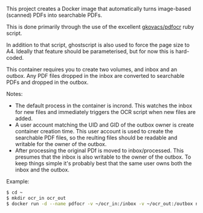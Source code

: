 This project creates a Docker image that automatically turns image-based 
(scanned) PDFs into searchable PDFs.

This is done primarily through the use of the excellent [gkovacs/pdfocr][1] ruby
script.

In addition to that script, ghostscript is also used to force the
page size to A4. Ideally that feature should be parameterised, but for now this
is hard-coded.

[1]: https://github.com/gkovacs/pdfocr

This container requires you to create two volumes, and inbox and an outbox. Any
PDF files dropped in the inbox are converted to searchable PDFs and dropped in
the outbox.

Notes:

* The default process in the container is incrond. This watches the inbox
for new files and immediately triggers the OCR script when new files are
added.
* A user account matching the UID and GID of the outbox owner is create
container creation time. This user account is used to create the
searchable PDF files, so the reulting files should be readable and
writable for the owner of the outbox.
* After processing the original PDf is moved to inbox/processed.
This presumes that the inbox is also writable to the owner of the
outbox. To keep things simple it's probably best that the same user owns
both the inbox and the outbox.

Example:
```bash
$ cd ~
$ mkdir ocr_in ocr_out
$ docker run -d --name pdfocr -v ~/ocr_in:/inbox -v ~/ocr_out:/outbox netservers/pdfocr
```

